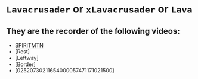

# `Lavacrusader` or `xLavacrusader` or `Lava`

## They are the recorder of the following videos:
* [SPIRITMTN](../videos/SPIRITMTN)
* [Rest]
* [Leftway]
* [Border]
* [02520730211654000057471171021500]

